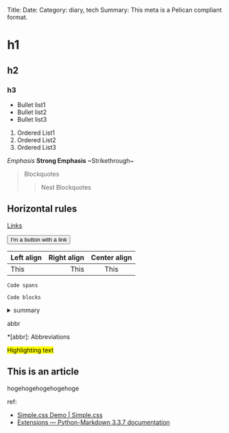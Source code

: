 Title:
Date:
Category: diary, tech
Summary: This meta is a Pelican compliant format.

# h1
## h2
### h3

* Bullet list1
* Bullet list2
* Bullet list3


1. Ordered List1
1. Ordered List2
1. Ordered List3

*Emphasis*
**Strong Emphasis**
~Strikethrough~

> Blockquotes
>> Nest Blockquotes

Horizontal rules
------

[Links](example.com)

<a href="https://example.com"><button>I'm a button with a link</button></a>


| Left align | Right align | Center align |
|:-----------|------------:|:------------:|
| This       | This        | This         |

`Code spans`

```
Code blocks
```

<details>
<summary>summary</summary>
```
import this
```
</details>


abbr

*[abbr]: Abbreviations

<mark>Highlighting text<mark>

<article>
<h2>This is an article</h2>
hogehogehogehogehoge
</article>


ref:

- [Simple.css Demo | Simple.css](https://simplecss.org/demo)
- [Extensions — Python-Markdown 3.3.7 documentation](https://python-markdown.github.io/extensions/)
